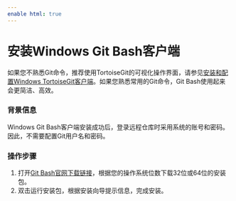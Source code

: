 ```yaml
---
enable html: true
---
```

# 安装Windows Git Bash客户端

如果您不熟悉Git命令，推荐使用TortoiseGit的可视化操作界面，请参见[安装和配置Windows TortoiseGit客户端](9.3.1.2-install-windows-tortoisegit.md)。如果您熟悉常用的Git命令，Git Bash使用起来会更简洁、高效。

### 背景信息              
Windows Git Bash客户端安装成功后，登录远程仓库时采用系统的账号和密码。因此，不需要配置Git用户名和密码。

### 操作步骤
1. 打开[Git Bash官网下载链接](https://git-scm.com/download/win)，根据您的操作系统位数下载32位或64位的安装包。
2. 双击运行安装包，根据安装向导提示信息，完成安装。


